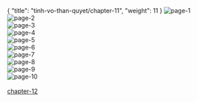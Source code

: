 { "title": "tinh-vo-than-quyet/chapter-11", "weight": 11 }
<img src="tinh-vo-than-quyet_0011_01-f03b330130c0d271cb2863897aaad44f.webp" alt="page-1" origin="https://3.bp.blogspot.com/-GYBG_GvJDN0/V7MZOY_FAnI/AAAAAAAJh_k/KS0E3vY2_VE/s0/Tinh-Vo-Than-Quyet-Chapter-11-P-1.jpg"><br/>
<img src="tinh-vo-than-quyet_0011_02-3a8174101da84759e0357a8827576646.webp" alt="page-2" origin="https://3.bp.blogspot.com/-pxJJbpkFWj0/V7MZO-AJyvI/AAAAAAAJh_o/5otDcv2ojHA/s0/Tinh-Vo-Than-Quyet-Chapter-11-P-2.jpg"><br/>
<img src="tinh-vo-than-quyet_0011_03-1342e15d36706327890cd0d20f7c1494.webp" alt="page-3" origin="https://3.bp.blogspot.com/-pZ19rGgo3Pk/V7MZPQbOjGI/AAAAAAAJh_s/e4CFLpXUies/s0/Tinh-Vo-Than-Quyet-Chapter-11-P-3.jpg"><br/>
<img src="tinh-vo-than-quyet_0011_04-510eb80055a4d77f76ee18a061550608.webp" alt="page-4" origin="https://3.bp.blogspot.com/-VOKM6Reqnks/V7MZPxRPaRI/AAAAAAAJh_w/jgoKbWtow4I/s0/Tinh-Vo-Than-Quyet-Chapter-11-P-4.jpg"><br/>
<img src="tinh-vo-than-quyet_0011_05-0988d2cce24883e3b01afd89ffd1c2ef.webp" alt="page-5" origin="https://3.bp.blogspot.com/-nr6baFQqQYE/V7MZQU-_s9I/AAAAAAAJh_0/Zd-6Q4qhLN0/s0/Tinh-Vo-Than-Quyet-Chapter-11-P-5.jpg"><br/>
<img src="tinh-vo-than-quyet_0011_06-128466b159f21a7cbd9ef746b9a069d9.webp" alt="page-6" origin="https://3.bp.blogspot.com/-4xwuigQeLZs/V7MZQ6jmApI/AAAAAAAJh_4/B7cf6bKtFrU/s0/Tinh-Vo-Than-Quyet-Chapter-11-P-6.jpg"><br/>
<img src="tinh-vo-than-quyet_0011_07-08470feea0b050609c2794a0ed997e4b.webp" alt="page-7" origin="https://3.bp.blogspot.com/-HOjaVfQrvr0/V7MZRed_zdI/AAAAAAAJiAE/gFHP4BwYrZ0/s0/Tinh-Vo-Than-Quyet-Chapter-11-P-7.jpg"><br/>
<img src="tinh-vo-than-quyet_0011_08-46eccad668fded6e57ff3461faaf1ef3.webp" alt="page-8" origin="https://3.bp.blogspot.com/-Y86rmKf5cV4/V7MZR6R5V3I/AAAAAAAJiAI/0TaMU1N-j5M/s0/Tinh-Vo-Than-Quyet-Chapter-11-P-8.jpg"><br/>
<img src="tinh-vo-than-quyet_0011_09-f0f17364c4a94d98cd64042f5cdd54ad.webp" alt="page-9" origin="https://3.bp.blogspot.com/-SYoxQbLVno8/V7MZSZgEzDI/AAAAAAAJiAM/AwBPHOGzP5E/s0/Tinh-Vo-Than-Quyet-Chapter-11-P-9.jpg"><br/>
<img src="tinh-vo-than-quyet_0011_10-04a82d6aa45e661d31c2e68940fc09d6.webp" alt="page-10" origin="https://3.bp.blogspot.com/-_zcF9QGQRDc/V7MZS4de9TI/AAAAAAAJiAQ/f93x2ydul-Q/s0/Tinh-Vo-Than-Quyet-Chapter-11-P-10.jpg"><br/>
<br/><a class="nextchap" href="/tinh-vo-than-quyet/chapter-12">chapter-12</a>

